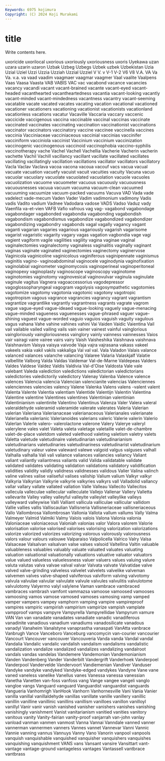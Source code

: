 ```yaml
---
Keywords: 6975 kojimura
Copyright: (C) 2024 Koji Murakami
---
```


# title

Write contents here.



uxoricide uxorilocal uxorious uxoriously uxoriousness uxoris Uyekawa uzan
uzara uzarin uzaron Uzbak Uzbeg Uzbegs Uzbek uzbek Uzbekistan Uzia
Uzial Uziel Uzzi Uzzia Uzziah Uzzial Uzziel V V. v
V-1 V-2 V6 V8 V.A. VA Va Va. v.a. va
vaad vaadim vaagmaer vaagmar vaagmer Vaal vaalite Vaalpens Vaas Vaasa
Vaasta VAB VABIS VAC vac vacabond vacance vacancies vacancy vacandi
vacant vacant-brained vacante vacant-eyed vacant-headed vacanthearted vacantheartedness vacantia vacant-looking vacantly
vacant-minded vacant-mindedness vacantness vacantry vacant-seeming vacatable vacate vacated vacates vacating
vacation vacational vacationed vacationer vacationers vacationing vacationist vacationists vacationland vacationless
vacations vacatur Vacaville Vaccaria vaccary vaccenic vaccicide vaccigenous vaccina vaccinable
vaccinal vaccinas vaccinate vaccinated vaccinates vaccinating vaccination vaccinationist vaccinations vaccinator
vaccinators vaccinatory vaccine vaccinee vaccinella vaccines vaccinia Vacciniaceae vacciniaceous vaccinial
vaccinias vaccinifer vacciniform vacciniola vaccinist Vaccinium vaccinium vaccinization vaccinogenic vaccinogenous
vaccinoid vaccinophobia vaccino-syphilis vaccinotherapy vache Vachel Vachell Vachellia Vacherie Vacherin
vacherin vachette Vachil Vachill vacillancy vacillant vacillate vacillated vacillates vacillating
vacillatingly vacillation vacillations vacillator vacillators vacillatory Vacla Vaclav Vaclava vacoa
vacona vacoua vacouf vacs vacua vacual vacuate vacuation vacuefy vacuist
vacuit vacuities vacuity Vacuna vacuo vacuolar vacuolary vacuolate vacuolated vacuolation
vacuole vacuoles vacuolization vacuome vacuometer vacuous vacuously vacuousness vacuousnesses vacuua
vacuum vacuuma vacuum-clean vacuumed vacuuming vacuumize vacuum-packed vacuums Vacuva VAD
Vada vade vadelect vade-mecum Vaden Vader Vadim vadimonium vadimony Vadis
vadis Vadito vadium Vadnee Vadodara vadose VADS Vadso Vaduz vady
Vaenfila va-et-vien VAFB Vafio vafrous vag vag- vagabond vagabondage vagabondager
vagabonded vagabondia vagabonding vagabondish vagabondism vagabondismus vagabondize vagabondized vagabondizer vagabondizing
vagabondry vagabonds vagal vagally vagancy vagant vaganti vagarian vagaries vagarious
vagariously vagarish vagarisome vagarist vagaristic vagarity vagary vagas vagation vagbondia
vage vagi vagient vagiform vagile vagilities vagility vagina vaginae vaginal
vaginalectomies vaginalectomy vaginaless vaginalitis vaginally vaginant vaginas vaginate vaginated vaginectomies
vaginectomy vaginervose Vaginicola vaginicoline vaginicolous vaginiferous vaginipennate vaginismus vaginitis vagino-
vaginoabdominal vaginocele vaginodynia vaginofixation vaginolabial vaginometer vaginomycosis vaginoperineal vaginoperitoneal vaginopexy
vaginoplasty vaginoscope vaginoscopy vaginotome vaginotomies vaginotomy vaginovesical vaginovulvar vaginula vaginulate
vaginule vagitus Vagnera vagoaccessorius vagodepressor vagoglossopharyngeal vagogram vagolysis vagosympathetic vagotomies
vagotomize vagotomy vagotonia vagotonic vagotony vagotropic vagotropism vagous vagrance vagrancies
vagrancy vagrant vagrantism vagrantize vagrantlike vagrantly vagrantness vagrants vagrate vagrom
vague vague-eyed vague-ideaed vague-looking vaguely vague-menacing vague-minded vagueness vaguenesses vague-phrased
vaguer vague-shining vaguest vague-worded vaguio vaguios vaguish vaguity vagulous vagus
vahana Vahe vahine vahines vahini Vai Vaiden Vaidic Vaientina Vail
vail vailable vailed vailing vails vain vainer vainest vainful vainglorious
vaingloriously vaingloriousness vainglory vainly vainness vainnesses Vaios vair vairagi vaire
vairee vairs vairy Vaish Vaisheshika Vaishnava vaishnava Vaishnavism Vaisya vaisya
vaivode Vaja vajra vajrasana vakass vakeel vakeels vakia vakil vakils
vakkaliga Val val val. Vala Valadon Valais valance valanced valances
valanche valancing Valaree Valaria Valaskjalf Valatie valbellite Valborg Valda Valdas
Valdemar Val-de-Marne Valdepeas Valders Valdes Valdese Valdez Valdis Valdivia Val-d'Oise
Valdosta Vale vale valebant Valeda valediction valedictions valedictorian valedictorians valedictories
valedictorily valedictory Valenay Valenba Valence valence valences Valencia valencia Valencian
valencianite valencias Valenciennes valenciennes valencies valency Valene Valenka Valens valens
-valent valent Valenta Valente Valentia valentiam Valentide Valentijn Valentin Valentina
Valentine valentine Valentines valentines Valentinian valentinian Valentinianism valentinite Valentino Valentinus
Valenza Valer Valera valeral valeraldehyde valeramid valeramide valerate valerates Valeria
Valerian valerian Valeriana Valerianaceae valerianaceous Valerianales valerianate Valerianella valerianic Valerianoides
valerians valeric Valerie valerin Valerio Valerlan Valerle valero- valerolactone valerone
Valery Valerye valeryl valerylene vales valet Valeta valeta valetage valetaille
valet-de-chambre valet-de-place valetdom valeted valethood valeting valetism valetry valets Valetta
valetude valetudinaire valetudinarian valetudinarianism valetudinarians valetudinaries valetudinariness valetudinarist valetudinarium valetudinary
valeur valew valeward valewe valgoid valgus valguses valhall Valhalla valhalla
Vali vali valiance valiances valiancies valiancy Valiant valiant valiantly valiantness
valiants valid Valida validatable validate validated validates validating validation validations
validatory validification validities validity validly validness validnesses validous Valier Valina
valinch valine valines valise valiseful valises valiship Valium valium Valkyr
valkyr Valkyria Valkyrian Valkyrie valkyrie valkyries valkyrs vall Valladolid vallancy
vallar vallary vallate vallated vallation Valle Valleau Vallecito Vallecitos vallecula
valleculae vallecular valleculate Vallejo Vallenar Vallery Valletta vallevarite Valley valley
valleyful valleyite valleylet valleylike valleys valleyward valleywise Valli Valliant vallicula
valliculae vallicular vallidom Vallie vallies vallis Valliscaulian Vallisneria Vallisneriaceae vallisneriaceous
Vallo Vallombrosa Vallombrosan Vallonia Vallota vallum vallums Vally Valma Valmeyer
Valmid Valmiki Valmy Valois valois Valona Valonia valonia Valoniaceae valoniaceous
Valoniah valonias valor Valora valorem Valorie valorisation valorise valorised valorises
valorising valorization valorizations valorize valorized valorizes valorizing valorous valorously valorousness
valors valour valours valouwe Valparaiso Valpolicella Valrico Valry Valsa Valsaceae
Valsalvan valsalvan valse valses valsoid Valtellina Valtin valuable valuableness valuables
valuably valuate valuated valuates valuating valuation valuational valuationally valuations valuative
valuator valuators value valued valueless valuelessness valuer valuers values valuing
valure valuta valutas valva valvae valval valvar Valvata valvate Valvatidae
valve valved valve-grinding valveless valvelet valvelets valvelike valveman valvemen valves
valve-shaped valviferous valviform valving valvotomy valvula valvulae valvular valvulate valvule
valvules valvulitis valvulotome valvulotomy Valyermo valyl valylene Vaman vambrace vambraced
vambraces vambrash vamfont vammazsa vamoose vamoosed vamooses vamoosing vamos vamose
vamosed vamoses vamosing vamp vamped vamper vampers vampey vamphorn vamping
vampire vampireproof vampires vampiric vampirish vampirism vampirize vampish vamplate vampproof
vamps vampyre Vampyrella Vampyrellidae Vampyrum vamure VAN Van van vanadate
vanadates vanadiate vanadic vanadiferous vanadinite vanadious vanadium vanadiums vanadosilicate vanadous
vanadyl Vanaheim Vanalstyne vanaprastha vanaspati VanAtta vanbrace Vanbrugh Vance Vanceboro
Vanceburg vancomycin van-courier vancourier Vancourt Vancouver vancouver Vancouveria Vanda vanda
Vandal vandal Vandalia Vandalic vandalic vandalish vandalism vandalisms vandalistic vandalization
vandalize vandalized vandalizes vandalizing vandalroot vandals vandas vandelas Vandemere Vandemonian
Vandemonianism Vanden Vandenberg Vander Vanderbilt Vandergrift Vanderhoek Vanderpoel Vanderpool Vandervelde
Vandervoort Vandiemenian Vandiver Vanduser Vandyke vandyke vandyked Vandyke-edged vandykes Vandyne
Vane vane vaned vaneless vanelike Vanellus vanes Vanessa vanessa vanessian
Vanetha Vanetten van-foss vanfoss vang Vange vangee vangeli vanglo vangloe
vangs Vanguard vanguard Vanguardist vanguardist vanguards Vangueria Vanhomrigh VanHook Vanhorn
Vanhornesville Vani Vania Vanier vanilla vanillal vanillaldehyde vanillas vanillate vanille
vanillery vanillic vanillin vanilline vanillinic vanillins vanillism vanilloes vanillon vanilloyl
vanillyl Vanir vanir vanish vanished vanisher vanishers vanishes vanishing vanishingly
vanishment Vanist vanitarianism vanitied vanities vanitory vanitous vanity Vanity-fairian vanity-proof
vanjarrah van-john vanlay vanload vanman vanmen vanmost Vanna Vannai Vanndale
vanned vanner vannerman vannermen vanners Vannes vannet Vannevar Vanni Vannic
Vannie vanning vannus Vannuys Vanny Vano Vanorin vanpool vanpools vanquish
vanquishable vanquished vanquisher vanquishers vanquishes vanquishing vanquishment VANS vans Vansant
vansire Vansittart vant- vantage vantage-ground vantageless vantages Vantassell vantbrace vantbrass
